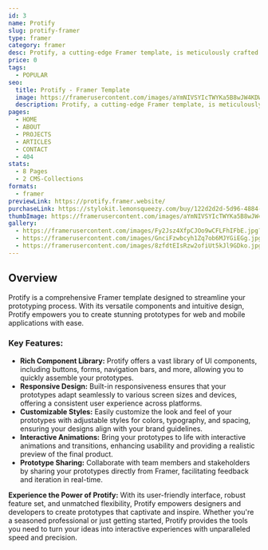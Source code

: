 ```yaml
---
id: 3
name: Protify
slug: protify-framer
type: framer
category: framer
desc: Protify, a cutting-edge Framer template, is meticulously crafted for seamless portfolio experiences. Elevate your design showcase with dynamic elements and intuitive customization.
price: 0
tags:
  - POPULAR
seo:
  title: Protify - Framer Template
  image: https://framerusercontent.com/images/aYmNIVSYIcTWYKa5B8wJW4KDW0.jpg?scale-down-to=1024
  description: Protify, a cutting-edge Framer template, is meticulously crafted for seamless portfolio experiences. Elevate your design showcase with dynamic elements and intuitive customization.
pages:
  - HOME
  - ABOUT
  - PROJECTS
  - ARTICLES
  - CONTACT
  - 404
stats:
  - 8 Pages
  - 2 CMS-Collections
formats:
  - framer
previewLink: https://protify.framer.website/
purchaseLink: https://stylokit.lemonsqueezy.com/buy/122d2d2d-5d96-4884-b3c6-77f9f9d80b65
thumbImage: https://framerusercontent.com/images/aYmNIVSYIcTWYKa5B8wJW4KDW0.jpg?scale-down-to=1024
gallery:
  - https://framerusercontent.com/images/Fy2Jsz4XfpCJOo9wCFLFhIFbE.jpg?scale-down-to=1024
  - https://framerusercontent.com/images/GnciFzwbcyh1Zq7ob6MJYGiEGg.jpg?scale-down-to=1024
  - https://framerusercontent.com/images/8zfdtEIsRzw2ofiUt5kJl9GDko.jpg?scale-down-to=1024
---
```


## Overview

Protify is a comprehensive Framer template designed to streamline your prototyping process. With its versatile components and intuitive design, Protify empowers you to create stunning prototypes for web and mobile applications with ease.

### Key Features:

- **Rich Component Library:** Protify offers a vast library of UI components, including buttons, forms, navigation bars, and more, allowing you to quickly assemble your prototypes.
- **Responsive Design:** Built-in responsiveness ensures that your prototypes adapt seamlessly to various screen sizes and devices, offering a consistent user experience across platforms.
- **Customizable Styles:** Easily customize the look and feel of your prototypes with adjustable styles for colors, typography, and spacing, ensuring your designs align with your brand guidelines.
- **Interactive Animations:** Bring your prototypes to life with interactive animations and transitions, enhancing usability and providing a realistic preview of the final product.
- **Prototype Sharing:** Collaborate with team members and stakeholders by sharing your prototypes directly from Framer, facilitating feedback and iteration in real-time.

**Experience the Power of Protify:** With its user-friendly interface, robust feature set, and unmatched flexibility, Protify empowers designers and developers to create prototypes that captivate and inspire. Whether you're a seasoned professional or just getting started, Protify provides the tools you need to turn your ideas into interactive experiences with unparalleled speed and precision.
